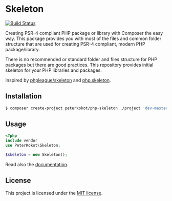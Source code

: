 # Skeleton

[![Build Status](https://secure.travis-ci.org/peterkokot/php-skeleton.png?branch=master)](http://travis-ci.org/peterkokot/php-skeleton)

Creating PSR-4 compliant PHP package or library with Composer the easy way. This package provides you with
most of the files and common folder structure that are used for creating PSR-4 compliant, modern PHP
package/library.

There is no recommended or standard folder and files structure for PHP packages but there are good practices.
This repository provides initial skeleton for your PHP libraries and packages.

Inspired by [phpleague/skeleton](https://github.com/thephpleague/skeleton) and [php.skeleton](https://github.com/koriym/PHP.Skeleton).

## Installation

```bash
$ composer create-project peterkokot/php-skeleton ./project 'dev-master'
```

## Usage

```php
<?php
include vendor
use PeterKokot\Skeleton;

$skeleton = new Skeleton();
```

Read also the [documentation](doc/index.md).

## License

This project is licensed under the [MIT license](LICENSE).
